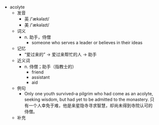 - acolyte
  - 发音
    - 英 /'ækəlaɪt/
    - 美 /'ækəlaɪt/
  - 词义
    - n. 助手，侍僧
      - someone who serves a leader or believes in their ideas
  - 记忆
    - “爱过来的” → 爱过来帮忙的人 → 助手
  - 近义词
    - n. 侍僧；助手（指教士的）
      - friend
      - assistant
      - aid
  - 例句
    - Only one youth survived–a pilgrim who had come as an acolyte, seeking wisdom, but had yet to be admitted to the monastery. 只有一个人幸免于难，他是来星隐寺寻求智慧，却尚未得到寺院认可的侍僧。
  - 补充